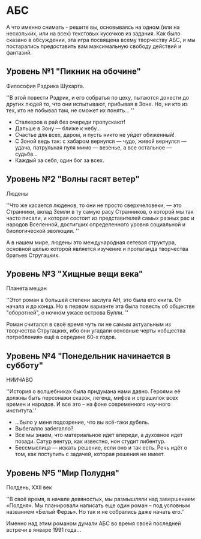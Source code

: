 # АБС

А что именно снимать - решите вы, основываясь на одном (или на нескольких, или на всех) текстовых кусочков из задания. Как было сказано в обсуждении, эта игра посвящена всему творчеству АБС, и мы постарались предоставить вам максимальную свободу действий и фантазий.

## Уровень №1 "Пикник на обочине"

Философия Рэдрика Шухарта.

''В этой повести Рэдрик, и его собратья по цеху, пытаются донести до других людей то, что они испытывают, прибывая в Зоне. Но, ни кто из тех, кто не побывал там, не сможет их понять... ''

* Сталкеров в рай без очереди пропускают!
* Дальше в Зону — ближе к небу…
* Счастье для всех, даром, и пусть никто не уйдет обиженный!
* С Зоной ведь так: с хабаром вернулся — чудо, живой вернулся — удача, патрульная пуля мимо — везенье, а все остальное — судьба…
* Каждый за себя, один бог за всех.

## Уровень №2 "Волны гасят ветер"

Людены

''Что же касается люденов, то они не просто сверхчеловеки, — это Странники, вклад Земли в ту самую расу Странников, о которой мы так часто писали, и которая состоит из представителей самых разных рас и народов Вселенной, достигших определенного уровня социальной и биологической эволюции. ''

А в нашем мире, людены это международная сетевая структура, основной целью которой является изучение и пропаганда творчества братьев Стругацких.

## Уровень №3 "Хищные вещи века"

Планета мещан

''Этот роман в большей степени заслуга АН, это была его книга. От начала и до конца. Но в первом варианте эта была повесть об обществе "оборотней", о ночном ужасе острова Булли. ''

Роман считался в своё время чуть ли не самым актуальным из творчества Стругацких, ибо они угадали основные черты «общества потребления» ещё в середине 60-х годов.

## Уровень №4 "Понедельник начинается в субботу"

НИИЧАВО

''История о волшебниках была придумана нами давно. Героями её должны быть персонажи сказок, легенд, мифов и страшилок всех времен и народов. И все это – на фоне современного научного института.''

* …было у меня подозрение, что вы всё-таки дубель.
* Выбегалло забегалло?
* Все мы знаем, что материальное идет впереди, а духовное идет позади. Сатур вентур, как известно, нон студит либентур.
* Бессмыслица — искать решение, если оно и так есть. Речь идёт о том, как поступить с задачей, которая решения не имеет.

## Уровень №5 "Мир Полудня"

Полдень, XXII век

''В своё время, в начале девяностых, мы размышляли над завершением «Полдня». Мы планировали написать еще один роман – под условным названием «Белый Ферзь». Но так и не собрались даже начать его.''

Именно над этим романом думали АБС во время своей последней встречи в январе 1991 года...
